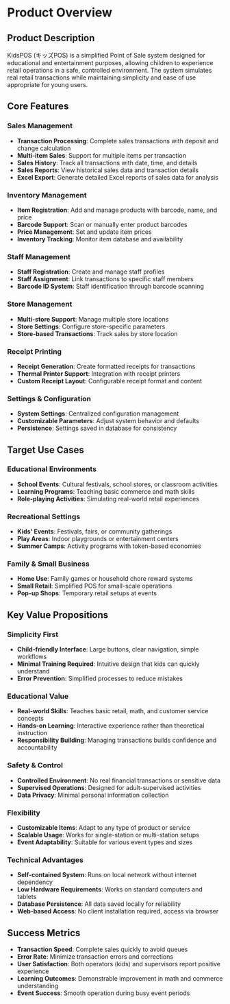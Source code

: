 # Product Overview

## Product Description

KidsPOS (キッズPOS) is a simplified Point of Sale system designed for educational and entertainment purposes, allowing
children to experience retail operations in a safe, controlled environment. The system simulates real retail
transactions while maintaining simplicity and ease of use appropriate for young users.

## Core Features

### Sales Management

- **Transaction Processing**: Complete sales transactions with deposit and change calculation
- **Multi-item Sales**: Support for multiple items per transaction
- **Sales History**: Track all transactions with date, time, and details
- **Sales Reports**: View historical sales data and transaction details
- **Excel Export**: Generate detailed Excel reports of sales data for analysis

### Inventory Management

- **Item Registration**: Add and manage products with barcode, name, and price
- **Barcode Support**: Scan or manually enter product barcodes
- **Price Management**: Set and update item prices
- **Inventory Tracking**: Monitor item database and availability

### Staff Management

- **Staff Registration**: Create and manage staff profiles
- **Staff Assignment**: Link transactions to specific staff members
- **Barcode ID System**: Staff identification through barcode scanning

### Store Management

- **Multi-store Support**: Manage multiple store locations
- **Store Settings**: Configure store-specific parameters
- **Store-based Transactions**: Track sales by store location

### Receipt Printing

- **Receipt Generation**: Create formatted receipts for transactions
- **Thermal Printer Support**: Integration with receipt printers
- **Custom Receipt Layout**: Configurable receipt format and content

### Settings & Configuration

- **System Settings**: Centralized configuration management
- **Customizable Parameters**: Adjust system behavior and defaults
- **Persistence**: Settings saved in database for consistency

## Target Use Cases

### Educational Environments

- **School Events**: Cultural festivals, school stores, or classroom activities
- **Learning Programs**: Teaching basic commerce and math skills
- **Role-playing Activities**: Simulating real-world retail experiences

### Recreational Settings

- **Kids' Events**: Festivals, fairs, or community gatherings
- **Play Areas**: Indoor playgrounds or entertainment centers
- **Summer Camps**: Activity programs with token-based economies

### Family & Small Business

- **Home Use**: Family games or household chore reward systems
- **Small Retail**: Simplified POS for small-scale operations
- **Pop-up Shops**: Temporary retail setups at events

## Key Value Propositions

### Simplicity First

- **Child-friendly Interface**: Large buttons, clear navigation, simple workflows
- **Minimal Training Required**: Intuitive design that kids can quickly understand
- **Error Prevention**: Simplified processes to reduce mistakes

### Educational Value

- **Real-world Skills**: Teaches basic retail, math, and customer service concepts
- **Hands-on Learning**: Interactive experience rather than theoretical instruction
- **Responsibility Building**: Managing transactions builds confidence and accountability

### Safety & Control

- **Controlled Environment**: No real financial transactions or sensitive data
- **Supervised Operations**: Designed for adult-supervised activities
- **Data Privacy**: Minimal personal information collection

### Flexibility

- **Customizable Items**: Adapt to any type of product or service
- **Scalable Usage**: Works for single-station or multi-station setups
- **Event Adaptability**: Suitable for various event types and sizes

### Technical Advantages

- **Self-contained System**: Runs on local network without internet dependency
- **Low Hardware Requirements**: Works on standard computers and tablets
- **Database Persistence**: All data saved locally for reliability
- **Web-based Access**: No client installation required, access via browser

## Success Metrics

- **Transaction Speed**: Complete sales quickly to avoid queues
- **Error Rate**: Minimize transaction errors and corrections
- **User Satisfaction**: Both operators (kids) and supervisors report positive experience
- **Learning Outcomes**: Demonstrable improvement in math and commerce understanding
- **Event Success**: Smooth operation during busy event periods